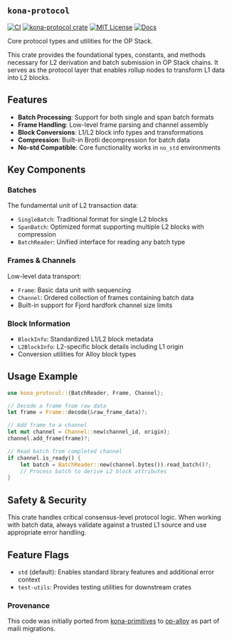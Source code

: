 ## `kona-protocol`

<a href="https://github.com/op-rs/kona/actions/workflows/rust_ci.yaml"><img src="https://github.com/op-rs/kona/actions/workflows/rust_ci.yaml/badge.svg?label=ci" alt="CI"></a>
<a href="https://crates.io/crates/kona-protocol"><img src="https://img.shields.io/crates/v/kona-protocol.svg" alt="kona-protocol crate"></a>
<a href="https://github.com/op-rs/kona/blob/main/LICENSE.md"><img src="https://img.shields.io/badge/License-MIT-d1d1f6.svg?label=license&labelColor=2a2f35" alt="MIT License"></a>
<a href="https://rollup.yoga"><img src="https://img.shields.io/badge/Docs-854a15?style=flat&labelColor=1C2C2E&color=BEC5C9&logo=mdBook&logoColor=BEC5C9" alt="Docs" /></a>


Core protocol types and utilities for the OP Stack.

This crate provides the foundational types, constants, and methods necessary for 
L2 derivation and batch submission in OP Stack chains. It serves as the protocol 
layer that enables rollup nodes to transform L1 data into L2 blocks.

## Features

- **Batch Processing**: Support for both single and span batch formats
- **Frame Handling**: Low-level frame parsing and channel assembly
- **Block Conversions**: L1/L2 block info types and transformations  
- **Compression**: Built-in Brotli decompression for batch data
- **No-std Compatible**: Core functionality works in `no_std` environments

## Key Components

### Batches
The fundamental unit of L2 transaction data:
- `SingleBatch`: Traditional format for single L2 blocks
- `SpanBatch`: Optimized format supporting multiple L2 blocks with compression
- `BatchReader`: Unified interface for reading any batch type

### Frames & Channels
Low-level data transport:
- `Frame`: Basic data unit with sequencing
- `Channel`: Ordered collection of frames containing batch data
- Built-in support for Fjord hardfork channel size limits

### Block Information
- `BlockInfo`: Standardized L1/L2 block metadata
- `L2BlockInfo`: L2-specific block details including L1 origin
- Conversion utilities for Alloy block types

## Usage Example

```rust
use kona_protocol::{BatchReader, Frame, Channel};

// Decode a frame from raw data
let frame = Frame::decode(&raw_frame_data)?;

// Add frame to a channel
let mut channel = Channel::new(channel_id, origin);
channel.add_frame(frame)?;

// Read batch from completed channel  
if channel.is_ready() {
    let batch = BatchReader::new(channel.bytes()).read_batch()?;
    // Process batch to derive L2 block attributes
}
```

## Safety & Security

This crate handles critical consensus-level protocol logic. When working with batch 
data, always validate against a trusted L1 source and use appropriate error handling.

## Feature Flags

- `std` (default): Enables standard library features and additional error context
- `test-utils`: Provides testing utilities for downstream crates

### Provenance

This code was initially ported from [kona-primitives] to [op-alloy] as part of maili migrations.

[kona-primitives]: https://github.com/ethereum-optimism/kona/tree/main/crates/kona-primitives
[op-alloy]: https://github.com/alloy-rs/op-alloy
